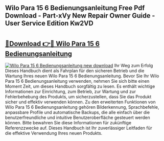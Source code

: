 ## Wilo Para 15 6 Bedienungsanleitung Free Pdf Download - Part-xVy New Repair Owner Guide - User Service Edition Kw2VD

# <h2><a href="http://df4txxw.blite.top/?on=Wilo+Para+15+6+Bedienungsanleitung">🔗Download 👉🔴 Wilo Para 15 6 Bedienungsanleitung</a></h2>

[![Wilo Para 15 6 Bedienungsanleitung new download](https://i.imgur.com/lujVjoI.png)](http://df4txxw.blite.top/?on=Wilo+Para+15+6+Bedienungsanleitung)
Ihr Weg zum Erfolg Dieses Handbuch dient als Fahrplan für den sicheren Betrieb und die Wartung Ihres neuen Wilo Para 15 6 Bedienungsanleitung. Bevor Sie Ihr Wilo Para 15 6 Bedienungsanleitung verwenden, nehmen Sie sich bitte einen Moment Zeit, um dieses Handbuch sorgfältig zu lesen. Es enthält wichtige Informationen zur Einrichtung, zum Betrieb, zur Wartung und zur Fehlerbehebung des Produkts, um sicherzustellen, dass Sie das Produkt sicher und effektiv verwenden können. Zu den erweiterten Funktionen von Wilo Para 15 6 Bedienungsanleitung gehören Bilderkennung, Sprachbefehle, anpassbare Profile und automatische Backups, die alle einfach über die benutzerfreundliche und intuitive Benutzeroberfläche gesteuert werden können. Bitte bewahren Sie diese Informationen für zukünftige Referenzzwecke auf. Dieses Handbuch ist Ihr zuverlässiger Leitfaden für die effektive Verwendung Ihres neuen Produkts.
